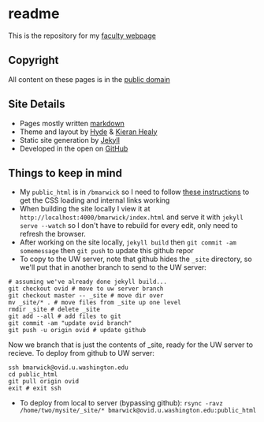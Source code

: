 # readme

This is the repository for my [faculty webpage](http://faculty.washington.edu/bmarwick/)

## Copyright

All content on these pages is in the [public domain](http://creativecommons.org/publicdomain/zero/1.0/)

## Site Details

* Pages mostly written [markdown](https://daringfireball.net/projects/markdown/)
* Theme and layout by [Hyde](http://hyde.getpoole.com/) & [Kieran Healy](http://kieranhealy.org/)
* Static site generation by [Jekyll](http://jekyllrb.com)
* Developed in the open on [GitHub](https://github.com/benmarwick)

## Things to keep in mind

* My `public_html` is in `/bmarwick` so I need to follow [these instructions](http://davidpots.com/blog/jekyll-github-pages-compass/) to get the CSS loading and internal links working
* When building the site locally I view it at `http://localhost:4000/bmarwick/index.html` and serve it with `jekyll serve --watch` so I don't have to rebuild for every edit, only need to refresh the browser.
* After working on the site locally, `jekyll build` then `git commit -am somemessage` then `git push` to update this github repor
* To copy to the UW server, note that github hides the `_site` directory, so we'll put that in another branch to send to the UW server:
```
# assuming we've already done jekyll build...
git checkout ovid # move to uw server branch
git checkout master -- _site # move dir over
mv _site/* . # move files from _site up one level
rmdir _site # delete _site
git add --all # add files to git
git commit -am "update ovid branch"
git push -u origin ovid # update github
```
Now we branch that is just the contents of _site, ready for the UW server to recieve. To deploy from github to UW server:
```
ssh bmarwick@ovid.u.washington.edu
cd public_html
git pull origin ovid
exit # exit ssh
```


* To deploy from local to server (bypassing github): `rsync -ravz /home/two/mysite/_site/* bmarwick@ovid.u.washington.edu:public_html`

